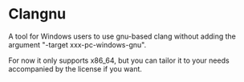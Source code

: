 # Clangnu
A tool for Windows users to use gnu-based clang without adding the argument "-target xxx-pc-windows-gnu".


For now it only supports x86_64, but you can tailor it to your needs accompanied by the license if you want. 
